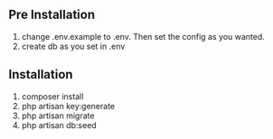 ## Pre Installation
1. change .env.example to .env. Then set the config as you wanted.
2. create db as you set in .env

## Installation
1. composer install
2. php artisan key:generate
2. php artisan migrate
3. php artisan db:seed